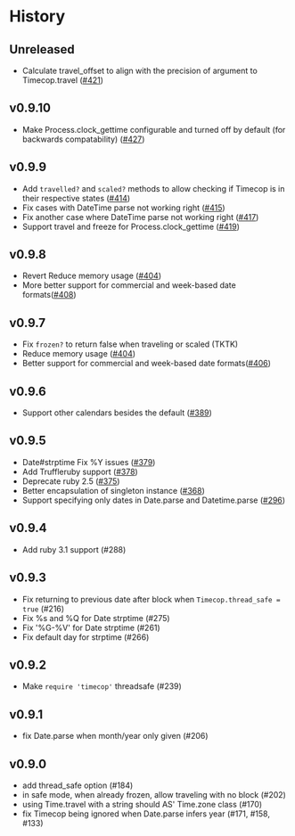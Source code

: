 # History

## Unreleased

- Calculate travel_offset to align with the precision of argument to Timecop.travel ([#421](https://github.com/travisjeffery/timecop/pull/421))

## v0.9.10

- Make Process.clock_gettime configurable and turned off by default (for backwards compatability) ([#427](https://github.com/travisjeffery/timecop/pull/427))

## v0.9.9

- Add `travelled?` and `scaled?` methods to allow checking if Timecop is in their respective states ([#414](https://github.com/travisjeffery/timecop/pull/414))
- Fix cases with DateTime parse not working right ([#415](https://github.com/travisjeffery/timecop/pull/415))
- Fix another case where DateTime parse not working right ([#417](https://github.com/travisjeffery/timecop/pull/417))
- Support travel and freeze for Process.clock_gettime ([#419](https://github.com/travisjeffery/timecop/pull/419))

## v0.9.8

- Revert Reduce memory usage ([#404](https://github.com/travisjeffery/timecop/pull/404))
- More better support for commercial and week-based date formats([#408](https://github.com/travisjeffery/timecop/pull/408))

## v0.9.7

- Fix `frozen?` to return false when traveling or scaled (TKTK)
- Reduce memory usage ([#404](https://github.com/travisjeffery/timecop/pull/404))
- Better support for commercial and week-based date formats([#406](https://github.com/travisjeffery/timecop/pull/406))

## v0.9.6

- Support other calendars besides the default ([#389](https://github.com/travisjeffery/timecop/pull/389))

## v0.9.5

- Date#strptime Fix %Y issues ([#379](https://github.com/travisjeffery/timecop/pull/379))
- Add Truffleruby support ([#378](https://github.com/travisjeffery/timecop/pull/378))
- Deprecate ruby 2.5 ([#375](https://github.com/travisjeffery/timecop/pull/375))
- Better encapsulation of singleton instance ([#368](https://github.com/travisjeffery/timecop/pull/368))
- Support specifying only dates in Date.parse and Datetime.parse ([#296](https://github.com/travisjeffery/timecop/pull/296))

## v0.9.4

- Add ruby 3.1 support (#288)

## v0.9.3

- Fix returning to previous date after block when `Timecop.thread_safe = true` (#216)
- Fix %s and %Q for Date strptime (#275)
- Fix '%G-%V' for Date strptime (#261)
- Fix default day for strptime (#266)

## v0.9.2

- Make `require 'timecop'` threadsafe (#239)

## v0.9.1

- fix Date.parse when month/year only given (#206)

## v0.9.0

- add thread_safe option (#184)
- in safe mode, when already frozen, allow traveling with no block (#202)
- using Time.travel with a string should AS' Time.zone class (#170)
- fix Timecop being ignored when Date.parse infers year (#171, #158, #133)
